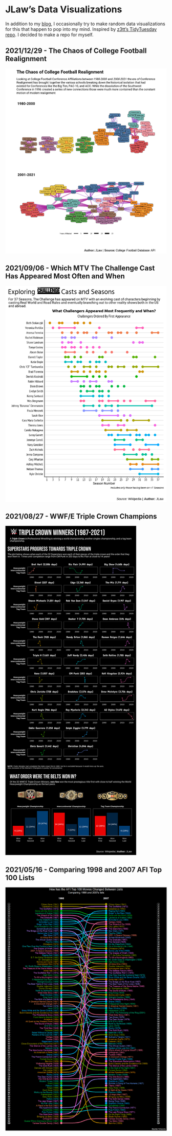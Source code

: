 JLaw’s Data Visualizations
================

In addition to my [blog](https://jlaw.netlify.app), I occasionally try
to make random data visualizations for this that happen to pop into my
mind. Inspired by [z3tt’s TidyTuesday
repo](https://github.com/Z3tt/TidyTuesday). I decided to make a repo for
myself.

## 2021/12/29 - The Chaos of College Football Realignment

![](20211229_CollegeFootballRealignment/conference_realignment.png)

## 2021/09/06 - Which MTV The Challenge Cast Has Appeared Most Often and When

![](20210906_Challenge_Seasons/challenge_season_infographic_files/figure-html/viz-1.png)

## 2021/08/27 - WWF/E Triple Crown Champions

![](20210822_WWE_Triple_Crown_Champions/wwe_triple_crown_infographic_files/figure-html/plot-1.png)

## 2021/05/16 - Comparing 1998 and 2007 AFI Top 100 Lists

![](https://raw.githubusercontent.com/jtlawren67/afi_top_100/master/README_files/figure-gfm/unnamed-chunk-3-1.png)
